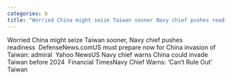 ```yaml
---
categories: b
title: "Worried China might seize Taiwan sooner Navy chief pushes readiness  DefenseNewscom"
---
```

Worried China might seize Taiwan sooner, Navy chief pushes readiness&nbsp;&nbsp;DefenseNews.comUS must prepare now for China invasion of Taiwan: admiral&nbsp;&nbsp;Yahoo NewsUS Navy chief warns China could invade Taiwan before 2024&nbsp;&nbsp;Financial TimesNavy Chief Warns: ‘Can’t Rule Out’ Taiwan 